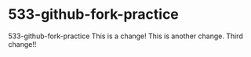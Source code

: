 # 533-github-fork-practice
533-github-fork-practice
This is a change!
This is another change.
Third change!!
